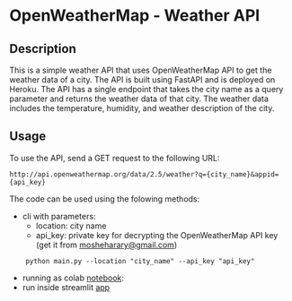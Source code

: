 # OpenWeatherMap - Weather API
## Description
This is a simple weather API that uses OpenWeatherMap API to get the weather data of a city. The API is built using FastAPI and is deployed on Heroku. The API has a single endpoint that takes the city name as a query parameter and returns the weather data of that city. The weather data includes the temperature, humidity, and weather description of the city.
## Usage
To use the API, send a GET request to the following URL:
```
http://api.openweathermap.org/data/2.5/weather?q={city_name}&appid={api_key}
```
The code can be used using the folowing methods:
* cli with parameters:
  - location: city name
  - api_key: private key for decrypting the OpenWeatherMap API key (get it from mosheharary@gmail.com)
```
    python main.py --location "city_name" --api_key "api_key"
```
* running as colab [notebook](https://colab.research.google.com/github/mosheharary/OpenWeatherMap/blob/main/DS17_OpenWeatherMap.ipynb):
* run inside streamlit [app](https://openweathermap-dcaxrfco2fuy5xepj5pwxd.streamlit.app/)


